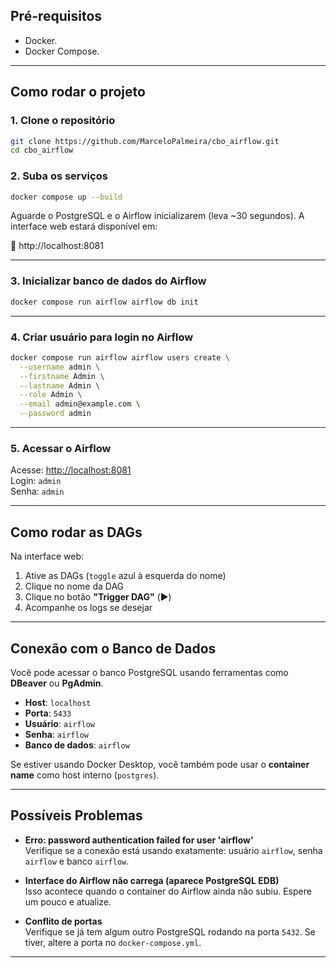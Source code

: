 
## Pré-requisitos

- Docker.
- Docker Compose.

---

## Como rodar o projeto

### 1. Clone o repositório 
```bash
git clone https://github.com/MarceloPalmeira/cbo_airflow.git
cd cbo_airflow
```

### 2. Suba os serviços
```bash
docker compose up --build
```

Aguarde o PostgreSQL e o Airflow inicializarem (leva ~30 segundos). A interface web estará disponível em:

🔗 http://localhost:8081

---

### 3. Inicializar banco de dados do Airflow 

```bash
docker compose run airflow airflow db init
```

---

### 4. Criar usuário para login no Airflow

```bash
docker compose run airflow airflow users create \
  --username admin \
  --firstname Admin \
  --lastname Admin \
  --role Admin \
  --email admin@example.com \
  --password admin
```

---

### 5. Acessar o Airflow

Acesse: [http://localhost:8081](http://localhost:8081)  
Login: `admin`  
Senha: `admin`

---

## Como rodar as DAGs

Na interface web:

1. Ative as DAGs (`toggle` azul à esquerda do nome)
2. Clique no nome da DAG
3. Clique no botão **"Trigger DAG"** (▶️)
4. Acompanhe os logs se desejar

---

## Conexão com o Banco de Dados

Você pode acessar o banco PostgreSQL usando ferramentas como **DBeaver** ou **PgAdmin**.

- **Host**: `localhost`
- **Porta**: `5433`
- **Usuário**: `airflow`
- **Senha**: `airflow`
- **Banco de dados**: `airflow`

Se estiver usando Docker Desktop, você também pode usar o **container name** como host interno (`postgres`).

---

## Possíveis Problemas

- **Erro: password authentication failed for user 'airflow'**  
  Verifique se a conexão está usando exatamente: usuário `airflow`, senha `airflow` e banco `airflow`.

- **Interface do Airflow não carrega (aparece PostgreSQL EDB)**  
  Isso acontece quando o container do Airflow ainda não subiu. Espere um pouco e atualize.

- **Conflito de portas**  
  Verifique se já tem algum outro PostgreSQL rodando na porta `5432`. Se tiver, altere a porta no `docker-compose.yml`.

---
